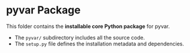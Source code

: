 # pyvar Package

This folder contains the **installable core Python package** for pyvar.

- The `pyvar/` subdirectory includes all the source code.
- The `setup.py` file defines the installation metadata and dependencies.

